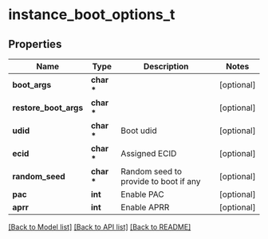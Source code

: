 # instance_boot_options_t

## Properties
Name | Type | Description | Notes
------------ | ------------- | ------------- | -------------
**boot_args** | **char \*** |  | [optional] 
**restore_boot_args** | **char \*** |  | [optional] 
**udid** | **char \*** | Boot udid | [optional] 
**ecid** | **char \*** | Assigned ECID | [optional] 
**random_seed** | **char \*** | Random seed to provide to boot if any | [optional] 
**pac** | **int** | Enable PAC | [optional] 
**aprr** | **int** | Enable APRR | [optional] 

[[Back to Model list]](../README.md#documentation-for-models) [[Back to API list]](../README.md#documentation-for-api-endpoints) [[Back to README]](../README.md)


